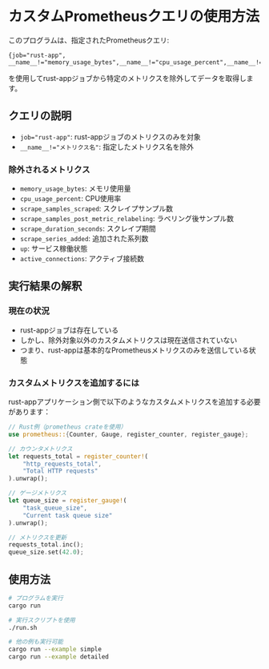 # カスタムPrometheusクエリの使用方法

このプログラムは、指定されたPrometheusクエリ:
```
{job="rust-app", __name__!="memory_usage_bytes",__name__!="cpu_usage_percent",__name__!="scrape_samples_scraped",__name__!="scrape_samples_post_metric_relabeling",__name__!="scrape_duration_seconds",__name__!="scrape_series_added",__name__!="up",__name__!="active_connections"}
```

を使用してrust-appジョブから特定のメトリクスを除外してデータを取得します。

## クエリの説明

- `job="rust-app"`: rust-appジョブのメトリクスのみを対象
- `__name__!="メトリクス名"`: 指定したメトリクス名を除外

### 除外されるメトリクス
- `memory_usage_bytes`: メモリ使用量
- `cpu_usage_percent`: CPU使用率
- `scrape_samples_scraped`: スクレイプサンプル数
- `scrape_samples_post_metric_relabeling`: ラベリング後サンプル数
- `scrape_duration_seconds`: スクレイプ期間
- `scrape_series_added`: 追加された系列数
- `up`: サービス稼働状態
- `active_connections`: アクティブ接続数

## 実行結果の解釈

### 現在の状況
- rust-appジョブは存在している
- しかし、除外対象以外のカスタムメトリクスは現在送信されていない
- つまり、rust-appは基本的なPrometheusメトリクスのみを送信している状態

### カスタムメトリクスを追加するには

rust-appアプリケーション側で以下のようなカスタムメトリクスを追加する必要があります：

```rust
// Rust例（prometheus crateを使用）
use prometheus::{Counter, Gauge, register_counter, register_gauge};

// カウンタメトリクス
let requests_total = register_counter!(
    "http_requests_total", 
    "Total HTTP requests"
).unwrap();

// ゲージメトリクス  
let queue_size = register_gauge!(
    "task_queue_size",
    "Current task queue size"
).unwrap();

// メトリクスを更新
requests_total.inc();
queue_size.set(42.0);
```

## 使用方法

```bash
# プログラムを実行
cargo run

# 実行スクリプトを使用
./run.sh

# 他の例も実行可能
cargo run --example simple
cargo run --example detailed
```
